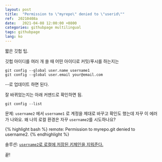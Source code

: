 ```yaml
---
layout: post
title:  "Permission to \"myrepo\" denied to \"userid\"" 
ref:  20210408a
date:   2021-04-08 12:00:00 +0800
categories: githubpage multilingual
tags: githubpage
lang: ko
---
```


짧은 깃헙 팁.

깃헙 아이디를 여러 개 쓸 때 어떤 아이디로 커밋/푸시를 하는지는

```
git config --global user.name username1
git config --global user.email your@email.com
```

--로 업데이트 하면 된다.

잘 바뀌었는지는 아래 커맨드로 확인하면 됨.

```
git config --list
```


문제: `username2` 에서 `username1` 로 계정을 제대로 바꾸고 확인도 했는데 자꾸 이 에러가 나와요. 왜 나의 로컬 환경은 자꾸 `username2`를 시도하나요?

{% highlight bash %}
remote: Permission to myrepo.git denied to username2.
{% endhighlight %}

솔루션: [`username2`로 로컬에 저장된 키체인을 지워준다.](https://superuser.com/questions/1064197/how-to-switch-git-user-at-terminal)

끝!